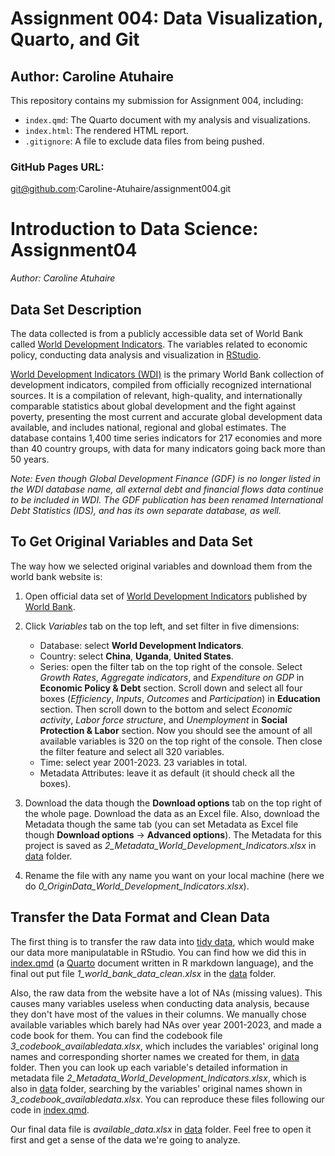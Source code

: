 # Assignment 004: Data Visualization, Quarto, and Git

## Author: Caroline Atuhaire

This repository contains my submission for Assignment 004, including:

- `index.qmd`: The Quarto document with my analysis and visualizations.
- `index.html`: The rendered HTML report.
- `.gitignore`: A file to exclude data files from being pushed.

### GitHub Pages URL:
git@github.com:Caroline-Atuhaire/assignment004.git

# **Introduction to Data Science**: Assignment04 

*Author: Caroline Atuhaire*

## Data Set Description

The data collected is from a publicly accessible data set of World Bank called [World Development Indicators](https://databank.worldbank.org/source/world-development-indicators). The variables related to economic policy, conducting data analysis and visualization in [RStudio](https://posit.co/download/rstudio-desktop/).

[World Development Indicators (WDI)](https://datatopics.worldbank.org/world-development-indicators/) is the primary World Bank collection of development indicators, compiled from officially recognized international sources. It is a compilation of relevant, high-quality, and internationally comparable statistics about global development and the fight against poverty, presenting the most current and accurate global development data available, and includes national, regional and global estimates. The database contains 1,400 time series indicators for 217 economies and more than 40 country groups, with data for many indicators going back more than 50 years.

*Note: Even though Global Development Finance (GDF) is no longer listed in the WDI database name, all external debt and financial flows data continue to be included in WDI. The GDF publication has been renamed International Debt Statistics (IDS), and has its own separate database, as well.*

## To Get Original Variables and Data Set

The way how we selected original variables and download them from the world bank website is:

1. Open official data set of [World Development Indicators](https://databank.worldbank.org/source/world-development-indicators) published by [World Bank](https://www.worldbank.org/ext/en/home).

2. Click *Variables* tab on the top left, and set filter in five dimensions:
	- Database: select **World Development Indicators**.
	- Country: select **China**, **Uganda**, **United States**.
	- Series: open the filter tab on the top right of the console. Select *Growth Rates*, *Aggregate indicators*, and *Expenditure on GDP* in **Economic Policy & Debt** section. Scroll down and select all four boxes (*Efficiency*, *Inputs*, *Outcomes* and *Participation*) in **Education** section. Then scroll down to the bottom and select *Economic activity*, *Labor force structure*, and *Unemployment* in **Social Protection & Labor** section. Now you should see the amount of all available variables is 320 on the top right of the console. Then close the filter feature and select all 320 variables.
	- Time: select year 2001-2023. 23 variables in total.
	- Metadata Attributes: leave it as default (it should check all the boxes).
3. Download the data though the **Download options** tab on the top right of the whole page. Download the data as an Excel file. Also, download the Metadata though the same tab (you can set Metadata as Excel file though **Download options** → **Advanced options**). The Metadata for this project is saved as *2_Metadata_World_Development_Indicators.xlsx* in [data](https://github.com/troy-yu-cheng/assignment04/blob/main/data) folder.
4. Rename the file with any name you want on your local machine (here we do *0_OriginData_World_Development_Indicators.xlsx*).

## Transfer the Data Format and Clean Data

The first thing is to transfer the raw data into [tidy data](https://awunderground.github.io/data-science-for-public-policy2/02_tidyverse.html#tidy-data-1), which would make our data more manipulatable in RStudio. You can find how we did this in [index.qmd](https://github.com/troy-yu-cheng/assignment04/blob/main/index.qmd) (a [Quarto](https://awunderground.github.io/data-science-for-public-policy2/06_reproducible-research-with-quarto.html) document written in R markdown language), and the final out put file *1_world_bank_data_clean.xlsx* in the [data](https://github.com/troy-yu-cheng/assignment04/blob/main/data) folder.

Also, the raw data from the website have a lot of NAs (missing values). This causes many variables useless when conducting data analysis, because they don't have most of the values in their columns. We manually chose available variables which barely had NAs over year 2001-2023, and made a code book for them. You can find the codebook file *3_codebook_availabledata.xlsx*, which includes the variables' original long names and corresponding shorter names we created for them, in [data](https://github.com/troy-yu-cheng/assignment04/blob/main/data) folder. Then you can look up each variable's detailed information in metadata file *2_Metadata_World_Development_Indicators.xlsx*, which is also in [data](https://github.com/troy-yu-cheng/assignment04/blob/main/data) folder, searching by the variables' original names shown in *3_codebook_availabledata.xlsx*. You can reproduce these files following our code in [index.qmd](https://github.com/troy-yu-cheng/assignment04/blob/main/index.qmd).

Our final data file is *available_data.xlsx* in [data](https://github.com/troy-yu-cheng/assignment04/blob/main/data) folder. Feel free to open it first and get a sense of the data we're going to analyze.